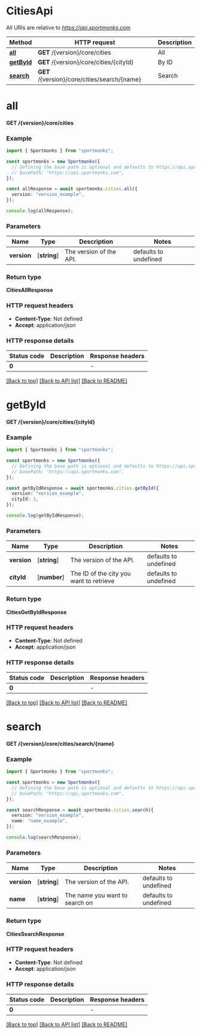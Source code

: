 # CitiesApi

All URIs are relative to *https://api.sportmonks.com*

Method | HTTP request | Description
------------- | ------------- | -------------
[**all**](CitiesApi.md#all) | **GET** /{version}/core/cities | All
[**getById**](CitiesApi.md#getById) | **GET** /{version}/core/cities/{cityId} | By ID
[**search**](CitiesApi.md#search) | **GET** /{version}/core/cities/search/{name} | Search


# **all**

#### **GET** /{version}/core/cities


### Example


```typescript
import { Sportmonks } from "sportmonks";

const sportmonks = new Sportmonks({
  // Defining the base path is optional and defaults to https://api.sportmonks.com
  // basePath: "https://api.sportmonks.com",
});

const allResponse = await sportmonks.cities.all({
  version: "version_example",
});

console.log(allResponse);
```


### Parameters

Name | Type | Description  | Notes
------------- | ------------- | ------------- | -------------
 **version** | [**string**] | The version of the API. | defaults to undefined


### Return type

**CitiesAllResponse**

### HTTP request headers

 - **Content-Type**: Not defined
 - **Accept**: application/json


### HTTP response details
| Status code | Description | Response headers |
|-------------|-------------|------------------|
**0** |  |  -  |

[[Back to top]](#) [[Back to API list]](../README.md#documentation-for-api-endpoints) [[Back to README]](../README.md)

# **getById**

#### **GET** /{version}/core/cities/{cityId}


### Example


```typescript
import { Sportmonks } from "sportmonks";

const sportmonks = new Sportmonks({
  // Defining the base path is optional and defaults to https://api.sportmonks.com
  // basePath: "https://api.sportmonks.com",
});

const getByIdResponse = await sportmonks.cities.getById({
  version: "version_example",
  cityId: 1,
});

console.log(getByIdResponse);
```


### Parameters

Name | Type | Description  | Notes
------------- | ------------- | ------------- | -------------
 **version** | [**string**] | The version of the API. | defaults to undefined
 **cityId** | [**number**] | The ID of the city you want to retrieve | defaults to undefined


### Return type

**CitiesGetByIdResponse**

### HTTP request headers

 - **Content-Type**: Not defined
 - **Accept**: application/json


### HTTP response details
| Status code | Description | Response headers |
|-------------|-------------|------------------|
**0** |  |  -  |

[[Back to top]](#) [[Back to API list]](../README.md#documentation-for-api-endpoints) [[Back to README]](../README.md)

# **search**

#### **GET** /{version}/core/cities/search/{name}


### Example


```typescript
import { Sportmonks } from "sportmonks";

const sportmonks = new Sportmonks({
  // Defining the base path is optional and defaults to https://api.sportmonks.com
  // basePath: "https://api.sportmonks.com",
});

const searchResponse = await sportmonks.cities.search({
  version: "version_example",
  name: "name_example",
});

console.log(searchResponse);
```


### Parameters

Name | Type | Description  | Notes
------------- | ------------- | ------------- | -------------
 **version** | [**string**] | The version of the API. | defaults to undefined
 **name** | [**string**] | The name you want to search on | defaults to undefined


### Return type

**CitiesSearchResponse**

### HTTP request headers

 - **Content-Type**: Not defined
 - **Accept**: application/json


### HTTP response details
| Status code | Description | Response headers |
|-------------|-------------|------------------|
**0** |  |  -  |

[[Back to top]](#) [[Back to API list]](../README.md#documentation-for-api-endpoints) [[Back to README]](../README.md)


